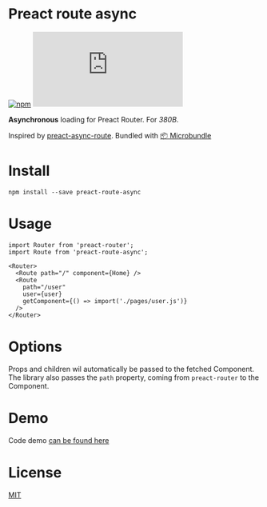 # Preact route async

[![npm](https://img.shields.io/npm/v/preact-route-async.svg)](http://npm.im/preact-route-async)
[![gzip size](http://img.badgesize.io/https://unpkg.com/preact-route-async/dist/preact-route-async.js?compression=gzip)](https://unpkg.com/preact-route-async/dist/preact-route-async.js)

**Asynchronous** loading for Preact Router. For _380B_.

Inspired by [preact-async-route](https://github.com/prateekbh/preact-async-route). Bundled with [📦 Microbundle](https://github.com/developit/microbundle)

# Install

```
npm install --save preact-route-async
```

# Usage

```
import Router from 'preact-router';
import Route from 'preact-route-async';

<Router>
  <Route path="/" component={Home} />
  <Route
    path="/user"
    user={user}
    getComponent={() => import('./pages/user.js')}
  />
</Router>
```

# Options

Props and children wil automatically be passed to the fetched Component.
The library also passes the `path` property, coming from `preact-router` to the Component.

# Demo

Code demo [can be found here](https://codesandbox.io/s/k20z33l3w7)

# License

[MIT](https://oss.ninja/mit/mjanssen/)
